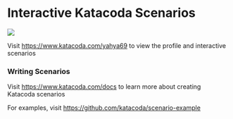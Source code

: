 # Interactive Katacoda Scenarios

[![](http://shields.katacoda.com/katacoda/yahya69/count.svg)](https://www.katacoda.com/yahya69 "Get your profile on Katacoda.com")

Visit https://www.katacoda.com/yahya69 to view the profile and interactive scenarios

### Writing Scenarios
Visit https://www.katacoda.com/docs to learn more about creating Katacoda scenarios

For examples, visit https://github.com/katacoda/scenario-example
